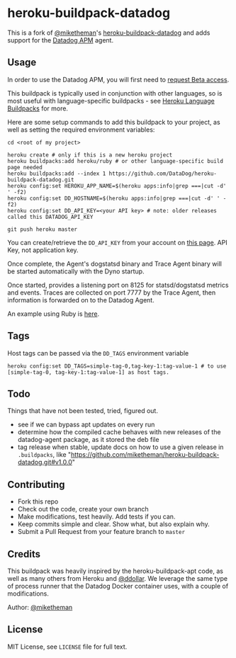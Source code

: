 heroku-buildpack-datadog
========================

This is a fork of [@miketheman]'s [heroku-buildpack-datadog] and adds support for the [Datadog APM] agent.

## Usage

In order to use the Datadog APM, you will first need to [request Beta access].

This buildpack is typically used in conjunction with other languages, so is
most useful with language-specific buildpacks - see [Heroku Language Buildpacks] for more.

Here are some setup commands to add this buildpack to your project, as well as
setting the required environment variables:

```shell
cd <root of my project>

heroku create # only if this is a new heroku project
heroku buildpacks:add heroku/ruby # or other language-specific build page needed
heroku buildpacks:add --index 1 https://github.com/DataDog/heroku-buildpack-datadog.git
heroku config:set HEROKU_APP_NAME=$(heroku apps:info|grep ===|cut -d' ' -f2) 
heroku config:set DD_HOSTNAME=$(heroku apps:info|grep ===|cut -d' ' -f2)
heroku config:set DD_API_KEY=<your API key> # note: older releases called this DATADOG_API_KEY

git push heroku master
```

You can create/retrieve the `DD_API_KEY` from your account on [this page](https://app.datadoghq.com/account/settings#api).
API Key, not application key.

Once complete, the Agent's dogstatsd binary and Trace Agent binary will be started automatically with the Dyno startup.

Once started, provides a listening port on 8125 for statsd/dogstatsd metrics and events. Traces are collected on port 7777 by the Trace Agent, then information is forwarded on to the Datadog Agent.

An example using Ruby is [here](https://github.com/miketheman/buildpack-example-ruby).

## Tags
Host tags can be passed via the `DD_TAGS` environment variable
```
heroku config:set DD_TAGS=simple-tag-0,tag-key-1:tag-value-1 # to use [simple-tag-0, tag-key-1:tag-value-1] as host tags.
```

## Todo

Things that have not been tested, tried, figured out.

- see if we can bypass apt updates on every run
- determine how the compiled cache behaves with new releases of the
  datadog-agent package, as it stored the deb file
- tag release when stable, update docs on how to use a given release in
  `.buildpacks`, like "https://github.com/miketheman/heroku-buildpack-datadog.git#v1.0.0"

## Contributing

- Fork this repo
- Check out the code, create your own branch
- Make modifications, test heavily. Add tests if you can.
- Keep commits simple and clear. Show what, but also explain why.
- Submit a Pull Request from your feature branch to `master`

## Credits

This buildpack was heavily inspired by the heroku-buildpack-apt code, as well
as many others from Heroku and [@ddollar].
We leverage the same type of process runner that the Datadog Docker container
uses, with a couple of modifications.

Author: [@miketheman]

## License

MIT License, see `LICENSE` file for full text.

[Datadog]: http://www.datadog.com
[DogStatsD]: http://docs.datadoghq.com/guides/dogstatsd/
[Datadog APM]: https://www.datadoghq.com/blog/announcing-apm/
[heroku-buildpack-datadog]: https://github.com/miketheman/heroku-buildpack-datadog
[Heroku Buildpack]: https://devcenter.heroku.com/articles/buildpacks
[Heroku Language Buildpacks]: https://devcenter.heroku.com/articles/buildpacks#default-buildpacks
[request Beta access]: https://www.datadoghq.com/apm/

[@ddollar]: https://github.com/ddollar
[@miketheman]: https://github.com/miketheman
